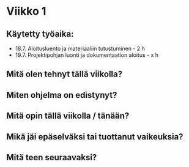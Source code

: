 # Viikko 1

## Käytetty työaika:

- 18.7. Aloitusluento ja materiaaliin tutustuminen - 2 h
- 19.7. Projektipohjan luonti ja dokumentaation aloitus - x h


## Mitä olen tehnyt tällä viikolla?
## Miten ohjelma on edistynyt?
## Mitä opin tällä viikolla / tänään?
## Mikä jäi epäselväksi tai tuottanut vaikeuksia? 
## Mitä teen seuraavaksi?
